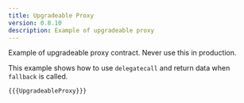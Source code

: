 ```yaml
---
title: Upgradeable Proxy
version: 0.8.10
description: Example of upgradeable proxy
---
```


Example of upgradeable proxy contract. Never use this in production.

This example shows how to use `delegatecall` and return data when `fallback` is called.

```solidity
{{{UpgradeableProxy}}}
```
